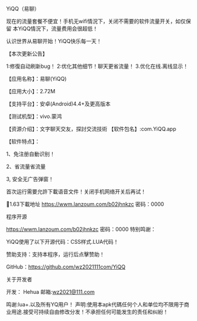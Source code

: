 YiQQ（易聊）

现在的流量套餐不便宜！手机无wifi情況下，关闭不需要的软件流量开关，如仅保留 本YiQQ情況下，流量费用会很超低！

认识世界从易聊开始！YiQQ快乐每一天！


【本次更新公告】

1:修復自动刷新bug！ 2:优化其他细节！聊天更省流量！ 3.优化在线.离线显示！


【应用名称】：易聊(YiQQ)

【应用大小】：2.72M

【支持平台】：安卓(Android)4.4+及更高版本

【测试机型】：vivo.蒙鸿

【资源介绍】：文字聊天交友，探討交流技術
【软件包名】:com.YiQQ.app


【软件特点】：

1、免注册自動识别！

2、省流量省流量

3, 安全无广告弹窗！

首次运行需要允許下載语音文件！关闭手机网络开关后再试！

🌹1.63下載地址 https://wwm.lanzoum.com/b02jhnkzc 密码：0000

程序开源

https://wwm.lanzoum.com/b02jhnkzc 密码：0000
特别鸣谢：

YiQQ使用了以下开源代码：CSS样式.LUA代码！

赞助支持：支持本程序，运行后点擊赞助！

GitHub：https://github.com/wz2021111com/YiQQ

关于开发者

开发： Hehua
邮箱:wz2021@111.com

鸣谢:lua+.以及所有YQ用户！
声明:使用本apk代碼任何个人和单位均不限用于商业用途.接受可持续自由修改分发！不承担任何可能发生的责任和纠紛！
